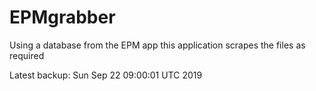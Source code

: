 # EPMgrabber
Using a database from the EPM app this application scrapes the files as required


Latest backup: Sun Sep 22 09:00:01 UTC 2019
